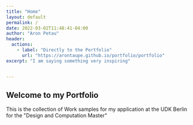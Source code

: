 ```yaml
---
title: "Home"
layout: default
permalink: /
date: 2022-03-02T11:48:41-04:00
author: "Aron Petau"
header:
  actions:
    - label: "Directly to the Portfolio"
      url: "https://arontaupe.github.io/portfolio/portfolio"
excerpt: "I am saying something very inspiring"


---
```


## Welcome to my Portfolio

This is the collection of Work samples for my application
at the UDK Berlin for the "Design and Computation Master"
